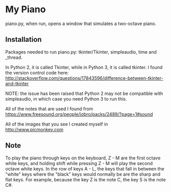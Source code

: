# My Piano

piano.py, when run, opens a window that simulates a two-octave piano.

## Installation

Packages needed to run piano.py: tkinter/Tkinter, simpleaudio, time and \_thread.

In Python 2, it is called Tkinter, while in Python 3, it is called tkinter. I found the
version control code here: http://stackoverflow.com/questions/17843596/difference-between-tkinter-and-tkinter

NOTE: the issue has been raised that Python 2 may not be compatible with simpleaudio, in which case you need Python 3 to run this.

All of the notes that are used I found from https://www.freesound.org/people/jobro/packs/2489/?page=1#sound

All of the images that you see I created myself in http://www.picmonkey.com

## Note

To play the piano through keys on the keyboard, Z - M are the first octave white keys, and holding shift while pressing Z - M will play the second octave white keys. In the row of keys A - L, the keys that fall in between the "white" keys where the "black" keys would normally be are the sharp and flat keys. For example, because the key Z is the note C, the key S is the note C#.

